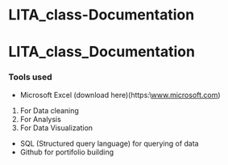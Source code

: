 # LITA_class-Documentation
# LITA_class_Documentation

### Tools used 
- Microsoft Excel (download here)(https:\\www.microsoft.com)
 1. For Data cleaning
 2. For Analysis
 3. For Data Visualization
    
- SQL (Structured query language) for querying of data
- Github for portifolio building
